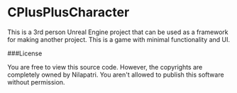 # CPlusPlusCharacter
This is a 3rd person Unreal Engine project that can be used as a framework for making another project. This is a game with minimal functionality and UI.

###License

You are free to view this source code. However, the copyrights are completely owned by Nilapatri. You aren't allowed to publish this software without permission.
